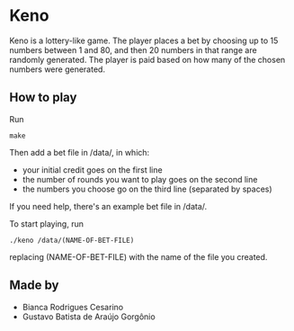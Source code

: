 # Keno
Keno is a lottery-like game. 
The player places a bet by choosing up to 15 numbers between 1 and 80, and then 20 numbers in that range are randomly generated.
The player is paid based on how many of the chosen numbers were generated.

## How to play

Run
```
make
```

Then add a bet file in /data/, in which:
* your initial credit goes on the first line
* the number of rounds you want to play goes on the second line
* the numbers you choose go on the third line (separated by spaces)

If you need help, there's an example bet file in /data/.

To start playing, run 
```
./keno /data/(NAME-OF-BET-FILE)
```
replacing (NAME-OF-BET-FILE) with the name of the file you created.

## Made by
* Bianca Rodrigues Cesarino
* Gustavo Batista de Araújo Gorgônio
